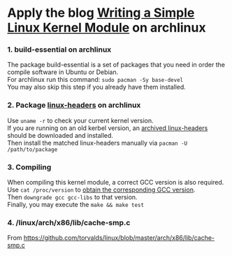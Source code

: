 # Apply the blog [Writing a Simple Linux Kernel Module](https://blog.sourcerer.io/writing-a-simple-linux-kernel-module-d9dc3762c234) on archlinux

### 1. build-essential on archlinux
The package build-essential is a set of packages that you need in order the compile software in Ubuntu or Debian.  
For archlinux run this command: `sudo pacman -Sy base-devel`  
You may also skip this step if you already have them installed.

### 2. Package [linux-headers](https://archlinux.org/packages/core/x86_64/linux-headers/) on archlinux
Use `uname -r` to check your current kernel version.  
If you are running on an old kerbel version, an [archived linux-headers](https://archive.archlinux.org/packages/l/linux-headers/) should be downloaded and installed.  
Then install the matched linux-headers manually via `pacman -U /path/to/package`  

### 3. Compiling
When compiling this kernel module, a correct GCC version is also required.  
Use `cat /proc/version` to [obtain the corresponding GCC version](https://www.osetc.com/en/how-to-know-the-gcc-version-used-to-compile-linux-kernel-on-linux.html).  
Then `downgrade gcc gcc-libs` to that version.  
Finally, you may execute the `make && make test`

### 4. /linux/arch/x86/lib/cache-smp.c
From https://github.com/torvalds/linux/blob/master/arch/x86/lib/cache-smp.c  
